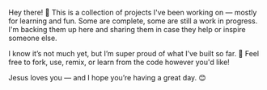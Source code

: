 Hey there! 👋
This is a collection of projects I've been working on — mostly for learning and fun. Some are complete, some are still a work in progress. I'm backing them up here and sharing them in case they help or inspire someone else.

I know it’s not much yet, but I’m super proud of what I’ve built so far. 💪
Feel free to fork, use, remix, or learn from the code however you'd like!

Jesus loves you — and I hope you’re having a great day. 😊
